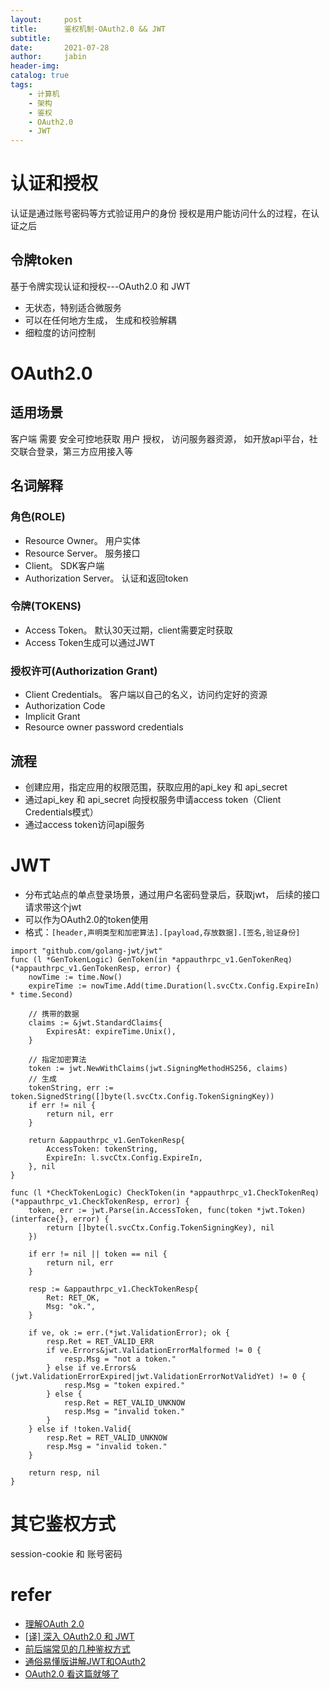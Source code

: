 ```yaml
---
layout:     post
title:      鉴权机制-OAuth2.0 && JWT
subtitle:   
date:       2021-07-28
author:     jabin
header-img: 
catalog: true
tags:
    - 计算机
    - 架构
    - 鉴权
    - OAuth2.0
    - JWT
---
```


# 认证和授权
认证是通过账号密码等方式验证用户的身份
授权是用户能访问什么的过程，在认证之后
## 令牌token
基于令牌实现认证和授权---OAuth2.0 和  JWT
- 无状态，特别适合微服务
- 可以在任何地方生成， 生成和校验解耦
- 细粒度的访问控制

# OAuth2.0
## 适用场景
客户端 需要 安全可控地获取 用户 授权， 访问服务器资源， 如开放api平台，社交联合登录，第三方应用接入等
## 名词解释
### 角色(ROLE)
- Resource Owner。 用户实体
- Resource Server。 服务接口
- Client。 SDK客户端
- Authorization Server。 认证和返回token

### 令牌(TOKENS)
- Access Token。 默认30天过期，client需要定时获取
- Access Token生成可以通过JWT

### 授权许可(Authorization Grant)
- Client Credentials。 客户端以自己的名义，访问约定好的资源
- Authorization Code
- Implicit Grant
- Resource owner password credentials

## 流程
- 创建应用，指定应用的权限范围，获取应用的api_key 和 api_secret
- 通过api_key 和 api_secret 向授权服务申请access token（Client Credentials模式）
- 通过access token访问api服务

# JWT
- 分布式站点的单点登录场景，通过用户名密码登录后，获取jwt， 后续的接口请求带这个jwt
- 可以作为OAuth2.0的token使用
- 格式：`[header,声明类型和加密算法].[payload,存放数据].[签名,验证身份]`
```golang
import "github.com/golang-jwt/jwt"
func (l *GenTokenLogic) GenToken(in *appauthrpc_v1.GenTokenReq) (*appauthrpc_v1.GenTokenResp, error) {
	nowTime := time.Now()
	expireTime := nowTime.Add(time.Duration(l.svcCtx.Config.ExpireIn) * time.Second)

	// 携带的数据
	claims := &jwt.StandardClaims{
		ExpiresAt: expireTime.Unix(),
	}

	// 指定加密算法
	token := jwt.NewWithClaims(jwt.SigningMethodHS256, claims)
	// 生成
	tokenString, err := token.SignedString([]byte(l.svcCtx.Config.TokenSigningKey))
	if err != nil {
		return nil, err
	}

	return &appauthrpc_v1.GenTokenResp{
		AccessToken: tokenString,
		ExpireIn: l.svcCtx.Config.ExpireIn,
	}, nil
}

func (l *CheckTokenLogic) CheckToken(in *appauthrpc_v1.CheckTokenReq) (*appauthrpc_v1.CheckTokenResp, error) {
	token, err := jwt.Parse(in.AccessToken, func(token *jwt.Token) (interface{}, error) {
		return []byte(l.svcCtx.Config.TokenSigningKey), nil
	})

	if err != nil || token == nil {
		return nil, err
	}

	resp := &appauthrpc_v1.CheckTokenResp{
		Ret: RET_OK,
		Msg: "ok.",
	}

	if ve, ok := err.(*jwt.ValidationError); ok {
		resp.Ret = RET_VALID_ERR
		if ve.Errors&jwt.ValidationErrorMalformed != 0 {
			resp.Msg = "not a token."
		} else if ve.Errors&(jwt.ValidationErrorExpired|jwt.ValidationErrorNotValidYet) != 0 {
			resp.Msg = "token expired."
		} else {
			resp.Ret = RET_VALID_UNKNOW
			resp.Msg = "invalid token."
		}
	} else if !token.Valid{
		resp.Ret = RET_VALID_UNKNOW
		resp.Msg = "invalid token."
	}

	return resp, nil
}
```

# 其它鉴权方式
session-cookie 和 账号密码

# refer
- [理解OAuth 2.0](http://www.ruanyifeng.com/blog/2014/05/oauth_2_0.html)
- [[译] 深入 OAuth2.0 和 JWT](https://juejin.cn/post/6844904000811171847#heading-9)
- [前后端常见的几种鉴权方式](https://juejin.cn/post/6844903927100473357#heading-15)
- [通俗易懂版讲解JWT和OAuth2](https://blog.csdn.net/f641385712/article/details/83930699)
- [OAuth2.0 看这篇就够了](https://zhuanlan.zhihu.com/p/82547166)

